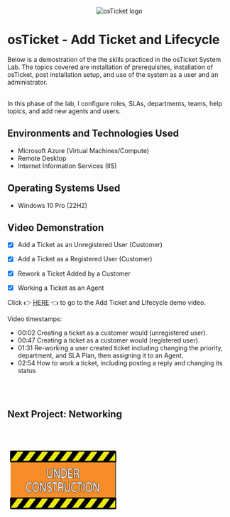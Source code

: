 <p align="center">
<img src="https://i.imgur.com/Clzj7Xs.png" alt="osTicket logo"/>
</p>

<h1>osTicket - Add Ticket and Lifecycle</h1>
Below is a demostration of the the skills practiced in the osTicket System Lab.  The topics covered are installation of prerequisites, installation of osTicket, post installation setup, and use of the system as a user and an administrator.





<p>
<br>
In this phase of the lab, I configure roles, SLAs, departments, teams, help topics, and add new agents and users. 
<br/>
<p/>



   

 </p>
 






<h2>Environments and Technologies Used</h2>

- Microsoft Azure (Virtual Machines/Compute)
- Remote Desktop 
- Internet Information Services (IIS)

<h2>Operating Systems Used </h2>

- Windows 10 Pro (22H2)</b>

<h2>Video Demonstration</h2>


- [X] Add a Ticket as an Unregistered User (Customer)

- [X] Add a Ticket as a Registered User (Customer)

- [X] Rework a Ticket Added by a Customer

- [X] Working a Ticket as an Agent
     




Click 👉 [HERE](https://www.youtube.com/watch?v=PsLzaeC7Vdw) 👈 to go to the Add Ticket and Lifecycle demo video.

Video timestamps:

- 00:02 Creating a ticket as a customer would (unregistered user).
- 00:47 Creating a ticket as a customer would (registered user).
- 01:31 Re-working a user created ticket including changing the priority, department, and SLA Plan, then assigning it to an Agent.
- 02:54 How to work a ticket, including posting a reply and changing its status




<br>

</br>


<h2>Next Project: Networking </h2> 

<br>

</br>

![image](https://github.com/Kathy-Miller/main/blob/main/UNDER%20CONSTRUCTION%20JPEG.jpg)




              
